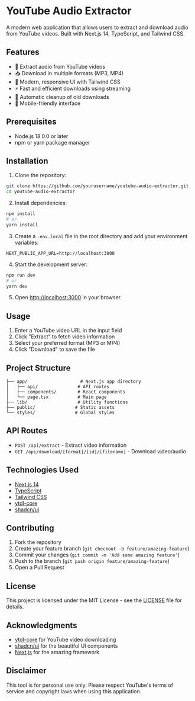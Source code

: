 # YouTube Audio Extractor

A modern web application that allows users to extract and download audio from YouTube videos. Built with Next.js 14, TypeScript, and Tailwind CSS.

## Features

- 🎵 Extract audio from YouTube videos
- 📥 Download in multiple formats (MP3, MP4)
- 🎨 Modern, responsive UI with Tailwind CSS
- ⚡ Fast and efficient downloads using streaming
- 🔄 Automatic cleanup of old downloads
- 📱 Mobile-friendly interface

## Prerequisites

- Node.js 18.0.0 or later
- npm or yarn package manager

## Installation

1. Clone the repository:
```bash
git clone https://github.com/yourusername/youtube-audio-extractor.git
cd youtube-audio-extractor
```

2. Install dependencies:
```bash
npm install
# or
yarn install
```

3. Create a `.env.local` file in the root directory and add your environment variables:
```env
NEXT_PUBLIC_APP_URL=http://localhost:3000
```

4. Start the development server:
```bash
npm run dev
# or
yarn dev
```

5. Open [http://localhost:3000](http://localhost:3000) in your browser.

## Usage

1. Enter a YouTube video URL in the input field
2. Click "Extract" to fetch video information
3. Select your preferred format (MP3 or MP4)
4. Click "Download" to save the file

## Project Structure

```
├── app/                    # Next.js app directory
│   ├── api/               # API routes
│   ├── components/        # React components
│   └── page.tsx           # Main page
├── lib/                   # Utility functions
├── public/               # Static assets
└── styles/               # Global styles
```

## API Routes

- `POST /api/extract` - Extract video information
- `GET /api/download/[format]/[id]/[filename]` - Download video/audio

## Technologies Used

- [Next.js 14](https://nextjs.org/)
- [TypeScript](https://www.typescriptlang.org/)
- [Tailwind CSS](https://tailwindcss.com/)
- [ytdl-core](https://github.com/fent/node-ytdl-core)
- [shadcn/ui](https://ui.shadcn.com/)

## Contributing

1. Fork the repository
2. Create your feature branch (`git checkout -b feature/amazing-feature`)
3. Commit your changes (`git commit -m 'Add some amazing feature'`)
4. Push to the branch (`git push origin feature/amazing-feature`)
5. Open a Pull Request

## License

This project is licensed under the MIT License - see the [LICENSE](LICENSE) file for details.

## Acknowledgments

- [ytdl-core](https://github.com/fent/node-ytdl-core) for YouTube video downloading
- [shadcn/ui](https://ui.shadcn.com/) for the beautiful UI components
- [Next.js](https://nextjs.org/) for the amazing framework

## Disclaimer

This tool is for personal use only. Please respect YouTube's terms of service and copyright laws when using this application.
